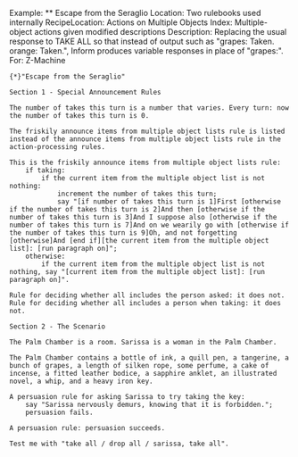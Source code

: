 Example: ** Escape from the Seraglio
Location: Two rulebooks used internally
RecipeLocation: Actions on Multiple Objects
Index: Multiple-object actions given modified descriptions
Description: Replacing the usual response to TAKE ALL so that instead of output such as "grapes: Taken. orange: Taken.", Inform produces variable responses in place of "grapes:".
For: Z-Machine

  

``` inform7
{*}"Escape from the Seraglio"

Section 1 - Special Announcement Rules

The number of takes this turn is a number that varies. Every turn: now the number of takes this turn is 0.

The friskily announce items from multiple object lists rule is listed instead of the announce items from multiple object lists rule in the action-processing rules.

This is the friskily announce items from multiple object lists rule:
	if taking:
		if the current item from the multiple object list is not nothing:
			increment the number of takes this turn;
			say "[if number of takes this turn is 1]First [otherwise if the number of takes this turn is 2]And then [otherwise if the number of takes this turn is 3]And I suppose also [otherwise if the number of takes this turn is 7]And on we wearily go with [otherwise if the number of takes this turn is 9]Oh, and not forgetting [otherwise]And [end if][the current item from the multiple object list]: [run paragraph on]";
	otherwise:
		if the current item from the multiple object list is not nothing, say "[current item from the multiple object list]: [run paragraph on]".

Rule for deciding whether all includes the person asked: it does not.
Rule for deciding whether all includes a person when taking: it does not.

Section 2 - The Scenario

The Palm Chamber is a room. Sarissa is a woman in the Palm Chamber.

The Palm Chamber contains a bottle of ink, a quill pen, a tangerine, a bunch of grapes, a length of silken rope, some perfume, a cake of incense, a fitted leather bodice, a sapphire anklet, an illustrated novel, a whip, and a heavy iron key.

A persuasion rule for asking Sarissa to try taking the key:
	say "Sarissa nervously demurs, knowing that it is forbidden.";
	persuasion fails.

A persuasion rule: persuasion succeeds.

Test me with "take all / drop all / sarissa, take all".
```

